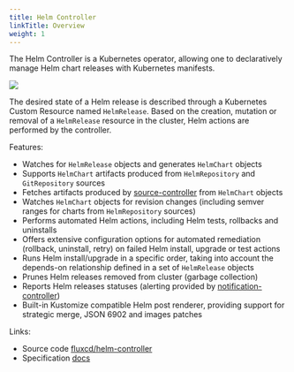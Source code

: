 ```yaml
---
title: Helm Controller
linkTitle: Overview
weight: 1
---
```


The Helm Controller is a Kubernetes operator, allowing one to declaratively manage Helm chart
releases with Kubernetes manifests.

![](../../_files/helm-controller.png)

The desired state of a Helm release is described through a Kubernetes Custom Resource named `HelmRelease`.
Based on the creation, mutation or removal of a `HelmRelease` resource in the cluster,
Helm actions are performed by the controller.

Features:

- Watches for `HelmRelease` objects and generates `HelmChart` objects
- Supports `HelmChart` artifacts produced from `HelmRepository` and `GitRepository` sources
- Fetches artifacts produced by [source-controller](../source/controller.md) from `HelmChart` objects
- Watches `HelmChart` objects for revision changes (including semver ranges for charts from `HelmRepository` sources)
- Performs automated Helm actions, including Helm tests, rollbacks and uninstalls
- Offers extensive configuration options for automated remediation (rollback, uninstall, retry) on failed Helm install, upgrade or test actions
- Runs Helm install/upgrade in a specific order, taking into account the depends-on relationship defined in a set of `HelmRelease` objects
- Prunes Helm releases removed from cluster (garbage collection) 
- Reports Helm releases statuses (alerting provided by [notification-controller](../notification/controller.md))
- Built-in Kustomize compatible Helm post renderer, providing support for strategic merge, JSON 6902 and images patches

Links:

- Source code [fluxcd/helm-controller](https://github.com/fluxcd/helm-controller)
- Specification [docs](https://github.com/fluxcd/helm-controller/tree/main/docs/spec)
